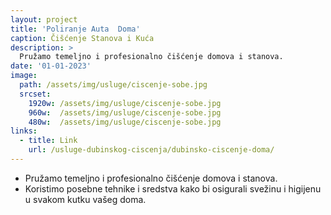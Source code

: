 ```yaml
---
layout: project
title: 'Poliranje Auta  Doma'
caption: Čišćenje Stanova i Kuća
description: >
  Pružamo temeljno i profesionalno čišćenje domova i stanova.
date: '01-01-2023'
image: 
  path: /assets/img/usluge/ciscenje-sobe.jpg
  srcset: 
    1920w: /assets/img/usluge/ciscenje-sobe.jpg
    960w:  /assets/img/usluge/ciscenje-sobe.jpg
    480w:  /assets/img/usluge/ciscenje-sobe.jpg
links:
  - title: Link
    url: /usluge-dubinskog-ciscenja/dubinsko-ciscenje-doma/
---
```


- Pružamo temeljno i profesionalno čišćenje domova i stanova. 
- Koristimo posebne tehnike i sredstva kako bi osigurali svežinu i higijenu u svakom kutku vašeg doma.